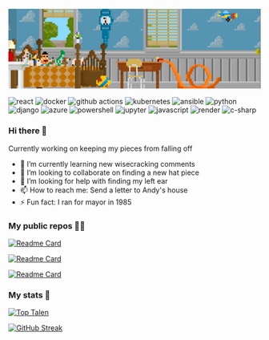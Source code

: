 <img src="Assets/BEC90176-53F4-48CF-9306-24F8A6878CDD.gif"></img>

<p>
  <img alt="react" src="https://img.shields.io/badge/-React-45b8d8?style=flat-square&logo=react&logoColor=white" />
  <img alt="docker" src="https://img.shields.io/badge/-Docker-46a2f1?style=flat-square&logo=docker&logoColor=white" />
  <img alt="github actions" src="https://img.shields.io/badge/-Github_Actions-181717?style=flat-square&logo=github-actions&logoColor=white" />
  <img alt="kubernetes" src="https://img.shields.io/badge/-Kubernetes-326CE5?style=flat-square&logo=kubernetes&logoColor=white" />
  <img alt="ansible" src="https://img.shields.io/badge/-Ansible-DD0031?style=flat-square&logo=ansible&logoColor=white" />   
  <img alt="python" src="https://img.shields.io/badge/-Python-14354C?style=flat-square&logo=python&logoColor=white" />
  <img alt="django" src="https://img.shields.io/badge/-Django-3776AB?style=flat-square&logo=django&logoColor=white" />
  <img alt="azure" src="https://img.shields.io/badge/-Azure-0089D6?style=flat-square&logo=microsoft+azure&logoColor=white" />
  <img alt="powershell" src="https://img.shields.io/badge/-Powershell-46a2f1?style=flat-square&logo=powershell&logoColor=white" />
  <img alt="jupyter" src="https://img.shields.io/badge/-Jupyter-F37626?style=flat-square&logo=jupyter&logoColor=white" />
  <img alt="javascript" src="https://img.shields.io/badge/-Javascript-F7DF1E?style=flat-square&logo=javascript&logoColor=white" />
  <img alt="render" src="https://img.shields.io/badge/-Render-00CCBB?style=flat-square&logo=render&logoColor=white" />
  <img alt="c-sharp" src="https://img.shields.io/badge/-C%23-239120?style=flat-square&logo=c-sharp&logoColor=white" />
</p>

### Hi there 👋

Currently working on keeping my pieces from falling off
- 🌱 I’m currently learning new wisecracking comments
- 👯 I’m looking to collaborate on finding a new hat piece
- 🤔 I’m looking for help with finding my left ear 
- 📫 How to reach me: Send a letter to Andy's house
- ⚡ Fun fact: I ran for mayor in 1985

### My public repos 🧑‍💻

[![Readme Card](https://github-readme-stats.vercel.app/api/pin/?username=PowerOps-MK&repo=Coding&theme=radical)](https://github.com/PowerOps-MK/Coding)

[![Readme Card](https://github-readme-stats.vercel.app/api/pin/?username=PowerOps-MK&repo=Learning&theme=radical)](https://github.com/PowerOps-MK/Learning)

[![Readme Card](https://github-readme-stats.vercel.app/api/pin/?username=PowerOps-MK&repo=replace-action&theme=radical)](https://github.com/PowerOps-MK/Replace-action)

### My stats 🚀

[![Top Talen](https://github-readme-stats.vercel.app/api/top-langs/?username=PowerOps-MK&layout=compact&theme=radical)](https://github.com/PowerOps-MK)

[![GitHub Streak](https://github-readme-streak-stats.herokuapp.com/?user=PowerOps-MK&theme=dark&count_private=true&theme=radical)](https://github.com/PowerOps-MK)
